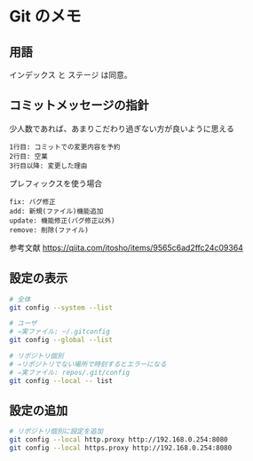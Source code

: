# Git のメモ

## 用語

インデックス と ステージ は同意。

## コミットメッセージの指針

少人数であれば、あまりこだわり過ぎない方が良いように思える

    1行目: コミットでの変更内容を予約  
    2行目: 空業  
    3行目以降: 変更した理由

プレフィックスを使う場合

    fix: バグ修正
    add: 新規(ファイル)機能追加
    update: 機能修正(バグ修正以外)
    remove: 削除(ファイル)


参考文献
https://qiita.com/itosho/items/9565c6ad2ffc24c09364

## 設定の表示

```sh
# 全体
git config --system --list 

# ユーザ
# ⇒実ファイル: ~/.gitconfig
git config --global --list 

# リポジトリ個別 
# ⇒リポジトリでない場所で時刻するとエラーになる 
# ⇒実ファイル: repos/.git/config 
git config --local -- list 
```

## 設定の追加

```sh
# リポジトリ個別に設定を追加
git config --local http.proxy http://192.168.0.254:8080
git config --local https.proxy http://192.168.0.254:8080
```
